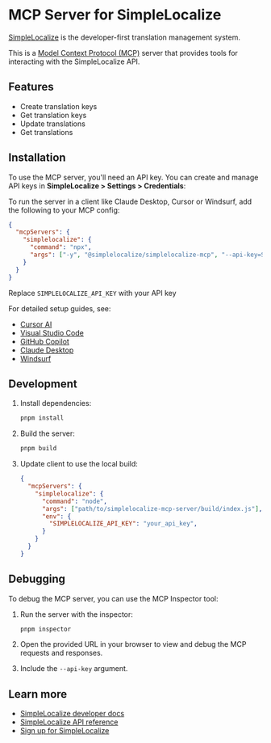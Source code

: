 # MCP Server for SimpleLocalize

[SimpleLocalize](https://www.simplelocalize.io/?utm_source=dx&utm_medium=simplelocalize-mcp-server) is the developer-first translation management system.

This is a [Model Context Protocol (MCP)](https://modelcontextprotocol.io/introduction) server that provides tools for interacting with the SimpleLocalize API.

## Features

- Create translation keys
- Get translation keys
- Update translations
- Get translations

## Installation

To use the MCP server, you'll need an API key. You can create and manage API keys in **SimpleLocalize > Settings > Credentials**:

To run the server in a client like Claude Desktop, Cursor or Windsurf, add the following to your MCP config:

```json
{
  "mcpServers": {
    "simplelocalize": {
      "command": "npx",
      "args": ["-y", "@simplelocalize/simplelocalize-mcp", "--api-key=SIMPLELOCALIZE_API_KEY"]
    }
  }
}
```

Replace `SIMPLELOCALIZE_API_KEY` with your API key

For detailed setup guides, see:

- [Cursor AI](https://docs.cursor.com/context/model-context-protocol)
- [Visual Studio Code](https://code.visualstudio.com/docs/copilot/chat/mcp-servers)
- [GitHub Copilot](https://github.blog/changelog/2025-05-19-agent-mode-and-mcp-support-for-copilot-in-jetbrains-eclipse-and-xcode-now-in-public-preview/)
- [Claude Desktop](https://modelcontextprotocol.io/quickstart/user)
- [Windsurf](https://docs.codeium.com/windsurf/mcp)

## Development

1. Install dependencies:

   ```bash
   pnpm install
   ```

2. Build the server:

   ```bash
   pnpm build
   ```

3. Update client to use the local build:
   ```json
   {
     "mcpServers": {
       "simplelocalize": {
         "command": "node",
         "args": ["path/to/simplelocalize-mcp-server/build/index.js"],
         "env": {
           "SIMPLELOCALIZE_API_KEY": "your_api_key",
         }
       }
     }
   }
   ```

## Debugging

To debug the MCP server, you can use the MCP Inspector tool:

1. Run the server with the inspector:

   ```bash
   pnpm inspector
   ```

2. Open the provided URL in your browser to view and debug the MCP requests and responses.

3. Include the `--api-key` argument.

## Learn more

- [SimpleLocalize developer docs](https://simplelocalize.io/docs/?utm_source=dx&utm_medium=simplelocalize-mcp-server)
- [SimpleLocalize API reference](https://simplelocalize.io/docs/api/get-started/?utm_source=dx&utm_medium=simplelocalize-mcp-server)
- [Sign up for SimpleLocalize](https://simplelocalize.io/register/?utm_source=dx&utm_medium=simplelocalize-mcp-server)
